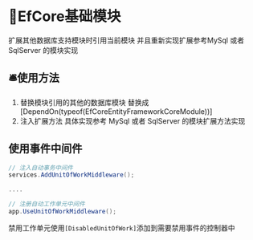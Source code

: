 # 🎈EfCore基础模块
扩展其他数据库支持模块时引用当前模块
并且重新实现扩展参考MySql 或者 SqlServer 的模块实现 

## 🛎️使用方法
1. 替换模块引用的其他的数据库模块  替换成 [DependOn(typeof(EfCoreEntityFrameworkCoreModule))]
2. 注入扩展方法 具体实现参考 MySql 或者 SqlServer 的模块扩展方法实现


## 使用事件中间件

```csharp
// 注入自动事务中间件
services.AddUnitOfWorkMiddleware();

....

// 注册自动工作单元中间件
app.UseUnitOfWorkMiddleware();

```

禁用工作单元使用`[DisabledUnitOfWork]`添加到需要禁用事件的控制器中
